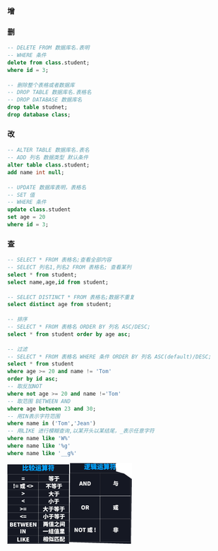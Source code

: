 ### 增



### 删
```sql
-- DELETE FROM 数据库名.表明
-- WHERE 条件
delete from class.student;
where id = 3;

-- 删除整个表格或者数据库
-- DROP TABLE 数据库名.表格名
-- DROP DATABASE 数据库名
drop table studnet;
drop database class;
```
### 改

```sql
-- ALTER TABLE 数据库名.表名
-- ADD 列名 数据类型 默认条件
alter table class.student;
add name int null;

-- UPDATE 数据库表明，表格名
-- SET 值
-- WHERE 条件
update class.student
set age = 20
where id = 3;
```
### 查

```sql
-- SELECT * FROM 表格名;查看全部内容
-- SELECT 列名1,列名2 FROM 表格名; 查看某列
select * from student;
select name,age,id from student;

-- SELECT DISTINCT * FROM 表格名;数据不重复
select distinct age from student;

-- 排序
-- SELECT * FROM 表格名 ORDER BY 列名 ASC/DESC;
select * from student order by age asc;

-- 过滤
-- SELECT * FROM 表格名 WHERE 条件 ORDER BY 列名 ASC(default)/DESC;
select * from student
where age >= 20 and name != 'Tom'
order by id asc;
-- 取反加NOT
where not age >= 20 and name !='Tom'
-- 取范围 BETWEEN AND
where age between 23 and 30;
-- 用IN表示字符范围
where name in ('Tom','Jean')
-- 用LIKE 进行模糊查询,以某开头以某结尾，_表示任意字符
where name like 'W%'
where name like '%g'
where name like '__g%'
```

<img src="./assets/image-20241029141143866.png" alt="image-20241029141143866" style="zoom:25%;" /><img src="./assets/image-20241029141246089.png" alt="image-20241029141246089" style="zoom:25%;" />




